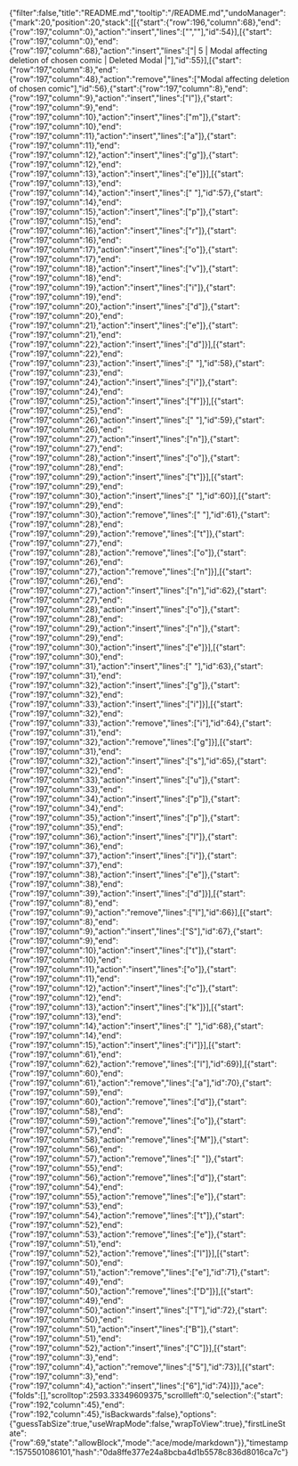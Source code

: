 {"filter":false,"title":"README.md","tooltip":"/README.md","undoManager":{"mark":20,"position":20,"stack":[[{"start":{"row":196,"column":68},"end":{"row":197,"column":0},"action":"insert","lines":["",""],"id":54}],[{"start":{"row":197,"column":0},"end":{"row":197,"column":68},"action":"insert","lines":["|  5  | Modal affecting deletion of chosen comic  | Deleted Modal  |"],"id":55}],[{"start":{"row":197,"column":8},"end":{"row":197,"column":48},"action":"remove","lines":["Modal affecting deletion of chosen comic"],"id":56},{"start":{"row":197,"column":8},"end":{"row":197,"column":9},"action":"insert","lines":["I"]},{"start":{"row":197,"column":9},"end":{"row":197,"column":10},"action":"insert","lines":["m"]},{"start":{"row":197,"column":10},"end":{"row":197,"column":11},"action":"insert","lines":["a"]},{"start":{"row":197,"column":11},"end":{"row":197,"column":12},"action":"insert","lines":["g"]},{"start":{"row":197,"column":12},"end":{"row":197,"column":13},"action":"insert","lines":["e"]}],[{"start":{"row":197,"column":13},"end":{"row":197,"column":14},"action":"insert","lines":[" "],"id":57},{"start":{"row":197,"column":14},"end":{"row":197,"column":15},"action":"insert","lines":["p"]},{"start":{"row":197,"column":15},"end":{"row":197,"column":16},"action":"insert","lines":["r"]},{"start":{"row":197,"column":16},"end":{"row":197,"column":17},"action":"insert","lines":["o"]},{"start":{"row":197,"column":17},"end":{"row":197,"column":18},"action":"insert","lines":["v"]},{"start":{"row":197,"column":18},"end":{"row":197,"column":19},"action":"insert","lines":["i"]},{"start":{"row":197,"column":19},"end":{"row":197,"column":20},"action":"insert","lines":["d"]},{"start":{"row":197,"column":20},"end":{"row":197,"column":21},"action":"insert","lines":["e"]},{"start":{"row":197,"column":21},"end":{"row":197,"column":22},"action":"insert","lines":["d"]}],[{"start":{"row":197,"column":22},"end":{"row":197,"column":23},"action":"insert","lines":[" "],"id":58},{"start":{"row":197,"column":23},"end":{"row":197,"column":24},"action":"insert","lines":["i"]},{"start":{"row":197,"column":24},"end":{"row":197,"column":25},"action":"insert","lines":["f"]}],[{"start":{"row":197,"column":25},"end":{"row":197,"column":26},"action":"insert","lines":[" "],"id":59},{"start":{"row":197,"column":26},"end":{"row":197,"column":27},"action":"insert","lines":["n"]},{"start":{"row":197,"column":27},"end":{"row":197,"column":28},"action":"insert","lines":["o"]},{"start":{"row":197,"column":28},"end":{"row":197,"column":29},"action":"insert","lines":["t"]}],[{"start":{"row":197,"column":29},"end":{"row":197,"column":30},"action":"insert","lines":[" "],"id":60}],[{"start":{"row":197,"column":29},"end":{"row":197,"column":30},"action":"remove","lines":[" "],"id":61},{"start":{"row":197,"column":28},"end":{"row":197,"column":29},"action":"remove","lines":["t"]},{"start":{"row":197,"column":27},"end":{"row":197,"column":28},"action":"remove","lines":["o"]},{"start":{"row":197,"column":26},"end":{"row":197,"column":27},"action":"remove","lines":["n"]}],[{"start":{"row":197,"column":26},"end":{"row":197,"column":27},"action":"insert","lines":["n"],"id":62},{"start":{"row":197,"column":27},"end":{"row":197,"column":28},"action":"insert","lines":["o"]},{"start":{"row":197,"column":28},"end":{"row":197,"column":29},"action":"insert","lines":["n"]},{"start":{"row":197,"column":29},"end":{"row":197,"column":30},"action":"insert","lines":["e"]}],[{"start":{"row":197,"column":30},"end":{"row":197,"column":31},"action":"insert","lines":[" "],"id":63},{"start":{"row":197,"column":31},"end":{"row":197,"column":32},"action":"insert","lines":["g"]},{"start":{"row":197,"column":32},"end":{"row":197,"column":33},"action":"insert","lines":["i"]}],[{"start":{"row":197,"column":32},"end":{"row":197,"column":33},"action":"remove","lines":["i"],"id":64},{"start":{"row":197,"column":31},"end":{"row":197,"column":32},"action":"remove","lines":["g"]}],[{"start":{"row":197,"column":31},"end":{"row":197,"column":32},"action":"insert","lines":["s"],"id":65},{"start":{"row":197,"column":32},"end":{"row":197,"column":33},"action":"insert","lines":["u"]},{"start":{"row":197,"column":33},"end":{"row":197,"column":34},"action":"insert","lines":["p"]},{"start":{"row":197,"column":34},"end":{"row":197,"column":35},"action":"insert","lines":["p"]},{"start":{"row":197,"column":35},"end":{"row":197,"column":36},"action":"insert","lines":["l"]},{"start":{"row":197,"column":36},"end":{"row":197,"column":37},"action":"insert","lines":["i"]},{"start":{"row":197,"column":37},"end":{"row":197,"column":38},"action":"insert","lines":["e"]},{"start":{"row":197,"column":38},"end":{"row":197,"column":39},"action":"insert","lines":["d"]}],[{"start":{"row":197,"column":8},"end":{"row":197,"column":9},"action":"remove","lines":["I"],"id":66}],[{"start":{"row":197,"column":8},"end":{"row":197,"column":9},"action":"insert","lines":["S"],"id":67},{"start":{"row":197,"column":9},"end":{"row":197,"column":10},"action":"insert","lines":["t"]},{"start":{"row":197,"column":10},"end":{"row":197,"column":11},"action":"insert","lines":["o"]},{"start":{"row":197,"column":11},"end":{"row":197,"column":12},"action":"insert","lines":["c"]},{"start":{"row":197,"column":12},"end":{"row":197,"column":13},"action":"insert","lines":["k"]}],[{"start":{"row":197,"column":13},"end":{"row":197,"column":14},"action":"insert","lines":[" "],"id":68},{"start":{"row":197,"column":14},"end":{"row":197,"column":15},"action":"insert","lines":["i"]}],[{"start":{"row":197,"column":61},"end":{"row":197,"column":62},"action":"remove","lines":["l"],"id":69}],[{"start":{"row":197,"column":60},"end":{"row":197,"column":61},"action":"remove","lines":["a"],"id":70},{"start":{"row":197,"column":59},"end":{"row":197,"column":60},"action":"remove","lines":["d"]},{"start":{"row":197,"column":58},"end":{"row":197,"column":59},"action":"remove","lines":["o"]},{"start":{"row":197,"column":57},"end":{"row":197,"column":58},"action":"remove","lines":["M"]},{"start":{"row":197,"column":56},"end":{"row":197,"column":57},"action":"remove","lines":[" "]},{"start":{"row":197,"column":55},"end":{"row":197,"column":56},"action":"remove","lines":["d"]},{"start":{"row":197,"column":54},"end":{"row":197,"column":55},"action":"remove","lines":["e"]},{"start":{"row":197,"column":53},"end":{"row":197,"column":54},"action":"remove","lines":["t"]},{"start":{"row":197,"column":52},"end":{"row":197,"column":53},"action":"remove","lines":["e"]},{"start":{"row":197,"column":51},"end":{"row":197,"column":52},"action":"remove","lines":["l"]}],[{"start":{"row":197,"column":50},"end":{"row":197,"column":51},"action":"remove","lines":["e"],"id":71},{"start":{"row":197,"column":49},"end":{"row":197,"column":50},"action":"remove","lines":["D"]}],[{"start":{"row":197,"column":49},"end":{"row":197,"column":50},"action":"insert","lines":["T"],"id":72},{"start":{"row":197,"column":50},"end":{"row":197,"column":51},"action":"insert","lines":["B"]},{"start":{"row":197,"column":51},"end":{"row":197,"column":52},"action":"insert","lines":["C"]}],[{"start":{"row":197,"column":3},"end":{"row":197,"column":4},"action":"remove","lines":["5"],"id":73}],[{"start":{"row":197,"column":3},"end":{"row":197,"column":4},"action":"insert","lines":["6"],"id":74}]]},"ace":{"folds":[],"scrolltop":2593.33349609375,"scrollleft":0,"selection":{"start":{"row":192,"column":45},"end":{"row":192,"column":45},"isBackwards":false},"options":{"guessTabSize":true,"useWrapMode":false,"wrapToView":true},"firstLineState":{"row":69,"state":"allowBlock","mode":"ace/mode/markdown"}},"timestamp":1575501086101,"hash":"0da8ffe377e24a8bcba4d1b5578c836d8016ca7c"}